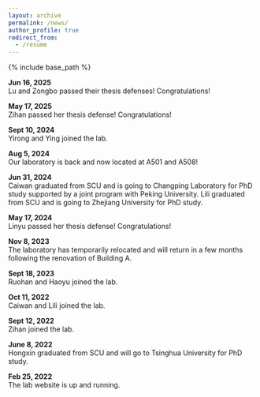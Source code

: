 ```yaml
---
layout: archive
permalink: /news/
author_profile: true
redirect_from:
  - /resume
---
```


{% include base_path %}

<b> Jun 16, 2025 </b> <br>
Lu and Zongbo passed their thesis defenses! Congratulations!

<b> May 17, 2025 </b> <br>
Zihan passed her thesis defense! Congratulations!

<b> Sept 10, 2024 </b> <br>
Yirong and Ying joined the lab.

<b> Aug 5, 2024 </b> <br>
Our laboratory is back and now located at A501 and A508!

<b>Jun 31, 2024</b> <br>
Caiwan graduated from SCU and is going to Changping Laboratory for PhD study supported by a joint program with Peking University. Lili graduated from SCU and is going to Zhejiang University for PhD study.

<b> May 17, 2024 </b> <br>
Linyu passed her thesis defense! Congratulations!

<b> Nov 8, 2023 </b> <br>
The laboratory has temporarily relocated and will return in a few months following the renovation of Building A.

<b> Sept 18, 2023</b> <br>
Ruohan and Haoyu joined the lab.

<b> Oct 11, 2022</b> <br>
Caiwan and Lili joined the lab.

<b> Sept 12, 2022</b> <br>
Zihan joined the lab.

<b>June 8, 2022</b> <br>
Hongxin graduated from SCU and will go to Tsinghua University for PhD study.

<b> Feb 25, 2022</b> <br>
The lab website is up and running.
